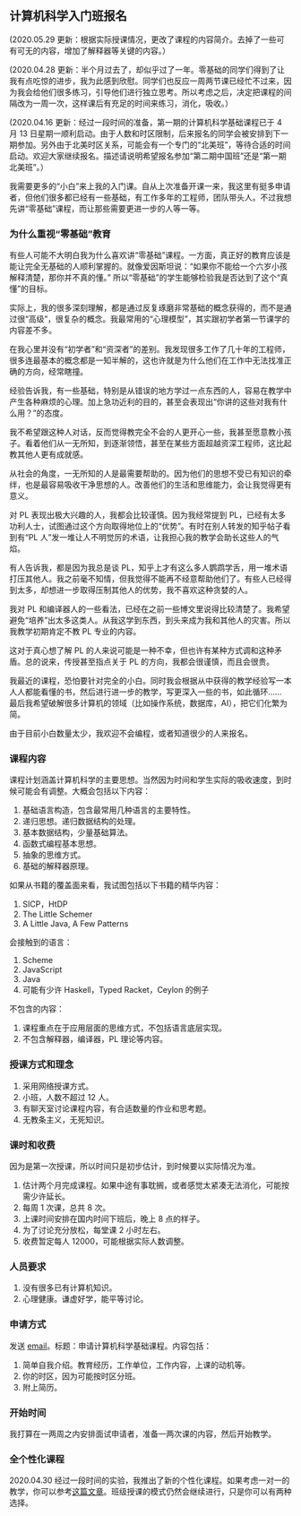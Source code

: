 <div class="inner">
<h2>计算机科学入门班报名</h2>
<p>(2020.05.29 更新：根据实际授课情况，更改了课程的内容简介。去掉了一些可有可无的内容，增加了解释器等关键的内容。）</p>
<p>(2020.04.28 更新：半个月过去了，却似乎过了一年。零基础的同学们得到了让我有点吃惊的进步，我为此感到欣慰。同学们也反应一周两节课已经忙不过来，因为我会给他们很多练习，引导他们进行独立思考。所以考虑之后，决定把课程的间隔改为一周一次，这样课后有充足的时间来练习，消化，吸收。）</p>
<p>(2020.04.16 更新：经过一段时间的准备，第一期的计算机科学基础课程已于 4 月 13 日星期一顺利启动。由于人数和时区限制，后来报名的同学会被安排到下一期参加。另外由于北美时区关系，可能会有一个专门的“北美班”，等待合适的时间启动。欢迎大家继续报名。描述请说明希望报名参加“第二期中国班”还是“第一期北美班”。）</p>
<p>我需要更多的“小白”来上我的入门课。自从上次准备开课一来，我这里有挺多申请者，但他们很多都已经有一些基础，有工作多年的工程师，团队带头人。不过我想先讲“零基础”课程，而让那些需要更进一步的人等一等。</p>
<h3 id="为什么重视零基础教育">为什么重视“零基础”教育</h3>
<p>有些人可能不大明白我为什么喜欢讲“零基础”课程。一方面，真正好的教育应该是能让完全无基础的人顺利掌握的。就像爱因斯坦说：“如果你不能给一个六岁小孩解释清楚，那你并不真的懂。” 所以“零基础”的学生能够检验我是否达到了这个“真懂”的目标。</p>
<p>实际上，我的很多深刻理解，都是通过反复琢磨非常基础的概念获得的，而不是通过很“高级”，很复杂的概念。我最常用的“心理模型”，其实跟初学者第一节课学的内容差不多。</p>
<p>在我心里并没有“初学者”和“资深者”的差别。我发现很多工作了几十年的工程师，很多连最基本的概念都是一知半解的，这也许就是为什么他们在工作中无法找准正确的方向，经常瞎撞。</p>
<p>经验告诉我，有一些基础，特别是从错误的地方学过一点东西的人，容易在教学中产生各种麻烦的心理。加上急功近利的目的，甚至会表现出“你讲的这些对我有什么用？”的态度。</p>
<p>我不希望跟这种人对话，反而觉得教完全不会的人更开心一些，我甚至愿意教小孩子。看着他们从一无所知，到逐渐领悟，甚至在某些方面超越资深工程师，这比起教其他人更有成就感。</p>
<p>从社会的角度，一无所知的人是最需要帮助的。因为他们的思想不受已有知识的牵绊，也是最容易吸收干净思想的人。改善他们的生活和思维能力，会让我觉得更有意义。</p>
<p>对 PL 表现出极大兴趣的人，我都会比较谨慎。因为我经常提到 PL，已经有太多功利人士，试图通过这个方向取得地位上的“优势”。有时在别人转发的知乎帖子看到有“PL 人”发一堆让人不明觉厉的术语，让我担心我的教学会助长这些人的气焰。</p>
<p>有人告诉我，都是因为我总是谈 PL，知乎上才有这么多人鹦鹉学舌，用一堆术语打压其他人。我之前毫不知情，但我觉得不能再不经意帮助他们了。有些人已经得到太多，却想进一步取得压制其他人的优势，我不喜欢这种贪婪的人。</p>
<p>我对 PL 和编译器人的一些看法，已经在之前一些博文里说得比较清楚了。我希望避免“培养”出太多这类人。从我这学到东西，到头来成为我和其他人的灾害。所以我教学初期肯定不教 PL 专业的内容。</p>
<p>这对于真心想了解 PL 的人来说可能是一种不幸，但也许有某种方式调和这种矛盾。总的说来，传授甚至指点关于 PL 的方向，我都会很谨慎，而且会很贵。</p>
<p>我最近的课程，恐怕要针对完全的小白。同时我会根据从中获得的教学经验写一本人人都能看懂的书，然后进行进一步的教学，写更深入一些的书，如此循环…… 最后我希望破解很多计算机的领域（比如操作系统，数据库，AI），把它们化繁为简。</p>
<p>由于目前小白数量太少，我欢迎不会编程，或者知道很少的人来报名。</p>
<h3 id="课程内容">课程内容</h3>
<p>课程计划涵盖计算机科学的主要思想。当然因为时间和学生实际的吸收速度，到时候可能会有调整。大概会包括以下内容：</p>
<ol>
<li>基础语言构造，包含最常用几种语言的主要特性。</li>
<li>递归思想。递归数据结构的处理。</li>
<li>基本数据结构，少量基础算法。</li>
<li>函数式编程基本思想。</li>
<li>抽象的思维方式。</li>
<li>基础的解释器原理。</li>
</ol>
<p>如果从书籍的覆盖面来看，我试图包括以下书籍的精华内容：</p>
<ol>
<li>SICP，HtDP</li>
<li>The Little Schemer</li>
<li>A Little Java, A Few Patterns</li>
</ol>
<p>会接触到的语言：</p>
<ol>
<li>Scheme</li>
<li>JavaScript</li>
<li>Java</li>
<li>可能有少许 Haskell，Typed Racket，Ceylon 的例子</li>
</ol>
<p>不包含的内容：</p>
<ol>
<li>课程重点在于应用层面的思维方式，不包括语言底层实现。</li>
<li>不包含解释器，编译器，PL 理论等内容。</li>
</ol>
<h3 id="授课方式和理念">授课方式和理念</h3>
<ol>
<li>采用网络授课方式。</li>
<li>小班，人数不超过 12 人。</li>
<li>有聊天室讨论课程内容，有合适数量的作业和思考题。</li>
<li>无教条主义，无死知识。</li>
</ol>
<h3 id="课时和收费">课时和收费</h3>
<p>因为是第一次授课，所以时间只是初步估计，到时候要以实际情况为准。</p>
<ol>
<li>估计两个月完成课程。如果中途有事耽搁，或者感觉太紧凑无法消化，可能按需少许延长。</li>
<li>每周 1 次课，总共 8 次。</li>
<li>上课时间安排在国内时间下班后，晚上 8 点的样子。</li>
<li>为了讨论充分放松，每堂课 2 小时左右。</li>
<li>收费暂定每人 12000，可能根据实际人数调整。</li>
</ol>
<h3 id="人员要求">人员要求</h3>
<ol>
<li>没有很多已有计算机知识。</li>
<li>心理健康。谦虚好学，能平等讨论。</li>
</ol>
<h3 id="申请方式">申请方式</h3>
<p>发送 <a href="mailto:yinwang.advising@icloud.com?subject=申请计算机科学基础课程&amp;body=1. 简单自我介绍。教育经历，工作单位，工作内容，职级，上课的动机等。%0A2. 你的时区。%0A3. 附上简历。">email</a>。标题：申请计算机科学基础课程。内容包括：</p>
<ol>
<li>简单自我介绍。教育经历，工作单位，工作内容，上课的动机等。</li>
<li>你的时区，因为可能按时区分班。</li>
<li>附上简历。</li>
</ol>
<h3 id="开始时间">开始时间</h3>
<p>我打算在一两周之内安排面试申请者，准备一两次课的内容，然后开始教学。</p>
<h3 id="全个性化课程">全个性化课程</h3>
<p>2020.04.30 经过一段时间的实验，我推出了新的个性化课程。如果考虑一对一的教学，你可以参考<a href="http://www.yinwang.org/blog-cn/2020/04/30/individualized-learning">这篇文章</a>。班级授课的模式仍然会继续进行，只是你可以有两种选择。</p>
</div>
<!--
<div class="ad-banner" style="margin-top: 5px">
<script async src="//pagead2.googlesyndication.com/pagead/js/adsbygoogle.js"></script>
<ins class="adsbygoogle"
                    style="display:inline-block;width:100%;height:90px"
                    data-ad-client="ca-pub-1331524016319584"
                    data-ad-slot="6657867155"></ins>
<script>(adsbygoogle = window.adsbygoogle || []).push({});</script>
</div>
<script data-ad-client="ca-pub-1331524016319584" async
            src="https://pagead2.googlesyndication.com/pagead/js/adsbygoogle.js">
</script>
        -->
    
